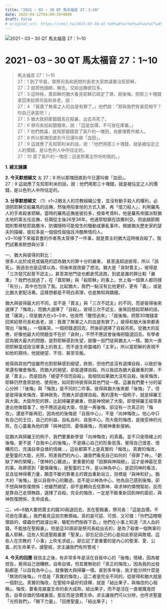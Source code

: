 ```yaml
---
title: "2021 – 03 – 30 QT 馬太福音 27：1~10"
date: 2025-04-12T04:09:29+0800
draft: false
# original_url: https://cmtc.tw/2021-03-30-qt-%e9%a6%ac%e5%a4%aa%e7%a6%8f%e9%9f%b3-27%ef%bc%9a110
---
```


![2021 – 03 – 30 QT 馬太福音 27：1\~10](/images/qt.jpg   "2021 – 03 – 30 QT 馬太福音 27：1\~10")

# 2021 – 03 – 30 QT 馬太福音 27：1\~10

> 馬太福音 27：1\~10  
> 27：1 到了早晨，眾祭司長和民間的長老大家商議要治死耶穌，  
> 27：2 就把他捆綁，解去，交給巡撫彼拉多。  
> 27：3 這時候，賣耶穌的猶大看見耶穌已經定了罪，就後悔，把那三十塊錢拿回來給祭司長和長老，說：  
> 27：4 「我賣了無辜之人的血是有罪了。」他們說：「那與我們有甚麼相干？你自己承當吧！」  
> 27：5 猶大就把那銀錢丟在殿裏，出去吊死了。  
> 27：6 祭司長拾起銀錢來，說：「這是血價，不可放在庫裏。」  
> 27：7 他們商議，就用那銀錢買了窯戶的一塊田，為要埋葬外鄉人。  
> 27：8 所以那塊田直到今日還叫做「血田」。  
> 27：9 這就應了先知耶利米的話，說：「他們用那三十塊錢，就是被估定之人的價錢，是以色列人中所估定的，  
> 27：10 買了窯戶的一塊田；這是照著主所吩咐我的。」

**1. 經文誦讀**

**2.  今天默想經文**
太 27：8 所以那塊田直到今日還叫做「血田」。  
27：9 這就應了先知耶利米的話，說：他們用那三十塊錢，就是被估定之人的價錢，是以色列人中所估定的。

**3. 分享默想經文**
（1）v1\~2猶太人的宗教組織公會，並沒有動手殺人的權利，必須把耶穌交給羅馬的巡撫，然後用陷害他的方式入罪，再「借刀殺人」，利用羅馬人的手來殺害耶穌。當時的羅馬巡撫是彼拉多，按查考資料，他是羅馬帝國派駐猶太地的第五任巡撫，任期從主後26至36年。他通常駐鎮在該撒利亞，但逾越節期間則暫移駐耶路撒冷，防備隨時可能發生的騷動或暴亂事件。根據猶太歷史家約瑟夫的描繪，彼拉多是一個個性倔強且冷酷無情的人。  
v3\~10接下來福音書的作者馬太穿挿了一件事，就是賣主的猶大這時候自殺了。我們試著來默想與分享：

一、猶大與彼得的對比：  
很多人出於成見或偏見的認為猶大的罪十分的嚴重， 甚至遠超過彼得，所以「該死」。我過去也是這樣以為，但後來就改變了想法。猶大是「貪財賣主」，彼得是「三次發咒起誓不認主」，甚至其他門徒也都倉慌逃跑，到底是誰的罪比較「嚴重」？我們也說過了，在「賣耶穌」與「殺耶穌」的事上，世上每一個罪人都同樣「有分」，其中也包括了我。比起猶大，我們一點沒有比他更好，更有「義」，或是比猶大更配活著。這樣想都是不明白真理，也是無知與驕傲。

猶大與彼得最大的不同，並不是「賣主」與「三次不認主」的不同，而是彼得後來選擇了「悔改」，而猶大選擇了「自殺」。彼得三次不認主，後來回想起耶穌的話，就「痛哭」；但是猶大在v3\~5中，他突然「醒悟過來」：「就後悔，把那30塊錢拿回來給祭司長和長老，說：我賣了無辜之人的血是有罪了。」彼得和猶大後來都表現出「後悔」，一個痛哭，一個把錢退回去，然後卻選擇了自殺吊死。從猶大的反應，好像他最大的問題並不在於「貪財」，不然不應該會後悔把錢退回去。有學者認為猶大最大的問題，是對耶穌感到失望，就像一般門徒與猶太人一樣。猶大一直把耶穌當成政治軍事上的救主，而不是生命靈魂的「主宰」，所以當耶穌的表現不如他的期待，他就絕望、不信、甚至背叛。

彼得與其他門徒雖然也對耶穌感到絕望，跌倒，但他們並沒有選擇自殺，以致於後來還有機會悔改。而猶大的絕望，卻是選擇自殺。所以我認為猶大最嚴重的罪，不是「賣主」，而是因為「絕望不信而自殺」。我相信如果猶大沒有自殺，後來悔改，耶穌仍然會原諒他、使用他，如同對待彼得與其他門徒一樣。這裏我們要十分的留心分辨：「後悔」與「悔改」是不同的二件事。彼得與猶大後來都「後悔」了，但是彼得後來悔改，蒙神赦免，而猶大卻選擇自殺。舊約還有一個例子，就是掃羅王與大衛。大衛所犯的罪，比起掃羅更嚴重，但是神悅納了大衛。即使掃羅王經常表達出他做錯事了，他不應該追殺大衛，但是一再後悔，卻沒有一次真正的「悔改」，還是不斷再犯，因為他的後悔是「自我中心」，不是「向神悔改」。他心中只有自己的王位，自己的利益、自私自利、自我中心。而大衛的悔改，是接受神的光照，在心靈裏為他的罪「與神認同、憂傷痛悔」，而被神重新接納。

從猶大與掃羅王的例子，我們要重新學習「向神悔改」的真義。並不只是情緒上的後悔，更不是「自我中心的後悔」，不是痛心自己的形象低落，覺得自己很差、很糟而已，充滿自卑自憐的情緒…，這些都算不上是真實的「悔改」。真實的悔改，是聖靈的大能，光照，照進我們的內心，讓我們看見自己如何的「得罪了神」、「虧缺了神的榮耀」、「使神的心難過」，更重要的是「因罪與神隔絕」，這才是神最在意的事。為罪感到「憂傷痛悔」，是聖靈的工作，是以神為中心，是認同神的看法，並且從神得著力量，願意不斷的靠著主的寶血重新站立，目標是「與神和好」。猶大的「後悔」，是以自我中心的難過，並不是以神為中心，他為自己感到後悔，卻不想與神恢復關係；他雖然絕望，卻不是轉向去信靠神、尋求神的憐憫幫助，反而是靠自己走頭無路，選擇了自殺。完全的悔改，一定是不斷重新回到神的面前，與神恢復關係，生命成長。

二、v6\~8猶大要把賣主的錢30兩退回去，丟在聖殿裏，祭司長：「這是血價，不可放在庫裏。」我們看見這些宗教領袖，真的是可惡、可恨、又可憐：「你們這瞎眼領路的，蠓蟲你們就濾出來，駱駝你們倒吞下去。」他們在小事上知道「流人血的錢，不能放在聖殿裏」，但是這30兩卻是祭司長給出去的，是為了殺害一個無辜的義人耶穌。這些人知道聖殿裏要「聖潔」，卻忘記自己的心是如此邪惡與敗壞。這些人在宗教的「小事」上吹毛求疵」，卻忘記了更重要的是內心的聖潔、愛、公義…的生命果子。讀聖經，求主讓我們有所警戒！

**4. 今天的回應**
我信主之後，有非常多年是活在自我中心的「後悔」情緒，因為被控告，覺得自己很糟糕，自卑自憐，但其實無助於「真正的悔改」，因為我的出發點都是「以自我為中心」，就像猶大與掃羅一樣。直到多年後，我才能分辨什麼是「無效的後悔」，什麼是「真實的悔改」，這二者是完全不同的，從彼得和猶大就是一個對比。真實的悔改，在聖經中最好的詮釋，就是「結出果子，與悔改的心相稱」。悔改，要看見屬靈生命的長大成熟，結出果子，而不是活在一直被魔鬼控告，自卑自憐的情緒裏面，那反而是浪費生命。求主讓我們可以分辨，也呼求聖靈「光照我們」、「賜下力量」、「回應聖靈」、「結出果子」！
